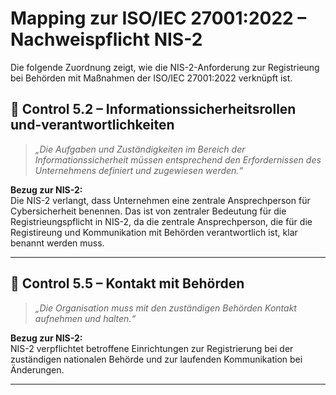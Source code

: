 # Mapping zur ISO/IEC 27001:2022 – Nachweispflicht NIS-2

Die folgende Zuordnung zeigt, wie die NIS-2-Anforderung zur Registrieung bei Behörden mit Maßnahmen der ISO/IEC 27001:2022 verknüpft ist.


## 📁 Control 5.2 – Informationssicherheitsrollen und-verantwortlichkeiten

> *„Die Aufgaben und Zuständigkeiten im Bereich der Informationssicherheit müssen entsprechend den Erfordernissen des Unternehmens definiert
und zugewiesen werden.“*

**Bezug zur NIS-2:**  
Die NIS-2 verlangt, dass Unternehmen eine zentrale Ansprechperson für Cybersicherheit benennen. Das ist von zentraler Bedeutung für die Registrieungspflicht in NIS-2, da die zentrale Ansprechperson, die für die Registireung und Kommunikation mit Behörden verantwortlich ist, klar benannt werden muss.

---

## 🧾 Control 5.5 – Kontakt mit Behörden

> *„Die Organisation muss mit den zuständigen Behörden Kontakt aufnehmen und halten.“*

**Bezug zur NIS-2:**  
NIS-2 verpflichtet betroffene Einrichtungen zur Registrierung bei der zuständigen nationalen Behörde und zur laufenden Kommunikation bei Änderungen.

---


